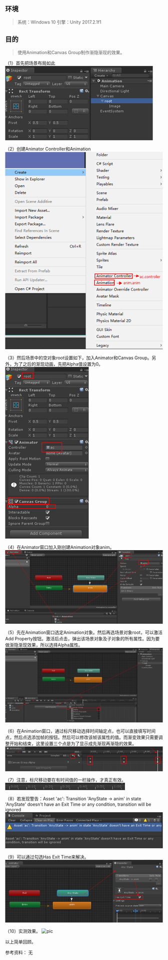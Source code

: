 ## 环境
> 系统：Windows 10
> 引擎：Unity 2017.2.1f1



## 目的
> 使用Animation和Canvas Group制作渐隐渐现的效果。



（1）首先把场景布局如此
 ![pic](.\pic\1.png)

（2）创建Animator Controller和Animation
 ![pic](.\pic\2.png)

（3）然后场景中的空对象root设置如下，加入Animator和Canvas Group。另外，为了之后的渐现动画，先把Alpha值设置为0。
 ![pic](.\pic\3.png)

（4）在Animator窗口加入刚创建Animation对象anim。
 ![pic](.\pic\4.png)

（5）先在Animation窗口选定Animation对象。然后再选场景对象root，可以激活Add Property按钮。激活后点击，弹出该场景对象及子对象的所有属性。因为要做渐隐渐现效果，所以选择Alpha属性。
 ![pic](.\pic\5.png)

（6）在Animation窗口，通过标尺移动选择时间轴定点，也可以直接填写时间点，然后点选添加帧的按钮。然后可以修改该帧该属性的值。而渐变效果只需要调整开始和结束，这里设置三个点是为了显示成先渐现再渐隐的效果。
 ![pic](.\pic\6.png)

（7）注意，标尺移动要在有时间值的一栏操作，才真正有效。
 ![pic](.\pic\7.png)

（8）若发现警告：Asset 'ac': Transition 'AnyState -> anim' in state 'AnyState' doesn't have an Exit Time or any condition, transition will be ignored
 ![pic](.\pic\8.png)

（9）可以通过勾选Has Exit Time来解决。
 ![pic](.\pic\9.png)

（10）实测效果。
 ![pic](.\pic\10.gif)



以上简单回顾。

参考资料：
无
